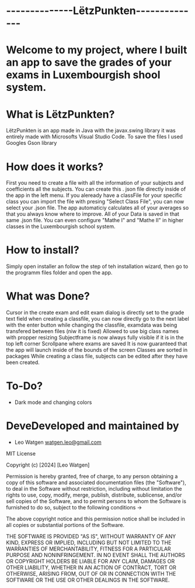 # --------------LëtzPunkten--------------

# Welcome to my project, where I built an app to save the grades of your exams in Luxembourgish shool system.

# What is LëtzPunkten?
LëtzPunkten is an app made in Java with the javax.swing library it was entirely made with Microsofts Visual Studio Code. To save the files I used Googles Gson library

# How does it works?
First you need to create a file with all the information of your subjects and coefficients all the subjects. You can create this . json file directly inside of the app in the left menu. If you aleready have a classFile for your specific class you can import the file with presing "Select Class File", you can now select your .json file. The app automaticiy calculates all of your averages so that you always know where to improve. All of your Data is saved in that same .json file.
You can even configure "Mathe I" and "Mathe II" in higher classes in the Luxembourgish school system. 

# How to install?
Simply open installer an follow the step of teh installation wizard, then go to the programm files folder and open the app.

# What was Done?
Cursor in the create exam and edit exam dialog is directly set to the grade text field
when creating a classfile, you can now directly go to the next label with the enter button
while changing the classfile, examdata was being transfered between files (niw it is fixed)
Allowed to use big class names with propper resizing
Subjectframe is now always fully visible if it is in the top left corner
Scrollpane where exams are saved
It is now guaranteed that the app will launch inside of the bounds of the screen
Classes are sorted in packages 
While creating a class file, subjects can be edited after they have been created.


# To-Do?
 - Dark mode and changing colors

# DeveDeveloped and maintained by
 - Leo Watgen <watgen.leo@gmail.com>

MIT License

Copyright (c) [2024] [Leo Watgen]

Permission is hereby granted, free of charge, to any person obtaining a copy
of this software and associated documentation files (the "Software"), to deal
in the Software without restriction, including without limitation the rights
to use, copy, modify, merge, publish, distribute, sublicense, and/or sell
copies of the Software, and to permit persons to whom the Software is
furnished to do so, subject to the following conditions ->

The above copyright notice and this permission notice shall be included in all
copies or substantial portions of the Software.

THE SOFTWARE IS PROVIDED "AS IS", WITHOUT WARRANTY OF ANY KIND, EXPRESS OR
IMPLIED, INCLUDING BUT NOT LIMITED TO THE WARRANTIES OF MERCHANTABILITY,
FITNESS FOR A PARTICULAR PURPOSE AND NONINFRINGEMENT. IN NO EVENT SHALL THE
AUTHORS OR COPYRIGHT HOLDERS BE LIABLE FOR ANY CLAIM, DAMAGES OR OTHER
LIABILITY, WHETHER IN AN ACTION OF CONTRACT, TORT OR OTHERWISE, ARISING FROM,
OUT OF OR IN CONNECTION WITH THE SOFTWARE OR THE USE OR OTHER DEALINGS IN THE
SOFTWARE.